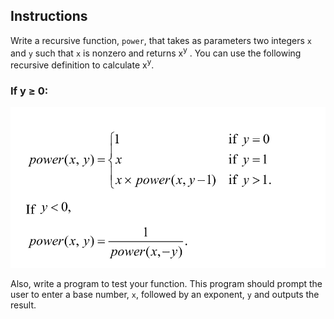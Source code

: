 ## Instructions ##
Write a recursive function, `power`, that takes as parameters two integers `x` and `y` such that `x` is nonzero and returns x<sup>y</sup> . You can use the following recursive definition to calculate x<sup>y</sup>. 
 
### If y &#8805; 0:

![](../assets/15-11-2.PNG)

Also, write a program to test your function. This program should prompt the user to enter a base number, `x`, followed by an exponent, `y` and outputs the result. 


